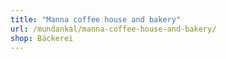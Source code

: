 ```yaml
---
title: "Manna coffee house and bakery"
url: /mundankal/manna-coffee-house-and-bakery/
shop: Bäckerei
---
```

